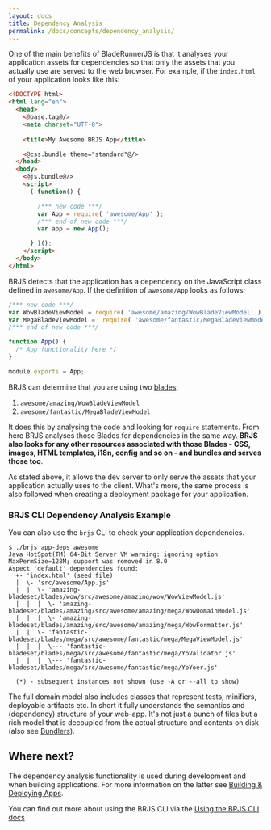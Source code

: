 ```yaml
---
layout: docs
title: Dependency Analysis
permalink: /docs/concepts/dependency_analysis/
---
```


One of the main benefits of BladeRunnerJS is that it analyses your application assets for dependencies so that only the assets that you actually use are served to the web browser. For example, if the `index.html` of your application looks like this:

```html
<!DOCTYPE html>
<html lang="en">
  <head>
    <@base.tag@/>
	<meta charset="UTF-8">
    
    <title>My Awesome BRJS App</title>

    <@css.bundle theme="standard"@/>
  </head>
  <body>
    <@js.bundle@/>
    <script>
      ( function() {

        /*** new code ***/
        var App = require( 'awesome/App' );
        /*** end of new code ***/
        var app = new App();

      } )();
    </script>
  </body>
</html>
```

BRJS detects that the application has a dependency on the JavaScript class defined in `awesome/App`. If the definition of `awesome/App` looks as follows:

```javascript
/*** new code ***/
var WowBladeViewModel = require( 'awesome/amazing/WowBladeViewModel' );
var MegaBladeViewModel =  require( 'awesome/fantastic/MegaBladeViewModel' );
/*** end of new code ***/

function App() {
  /* App functionality here */
}

module.exports = App;
```

BRJS can determine that you are using two [blades](/docs/concepts/blades/):

1. `awesome/amazing/WowBladeViewModel`
2. `awesome/fantastic/MegaBladeViewModel`

It does this by analysing the code and looking for `require` statements. From here BRJS analyses those Blades for dependencies in the same way. **BRJS also looks for any other resources associated with those Blades - CSS, images, HTML templates, i18n, config and so on - and bundles and serves those too**.

As stated above, it allows the dev server to only serve the assets that your application actually uses to the client. What's more, the same process is also followed when creating a deployment package for your application.

### BRJS CLI Dependency Analysis Example

You can also use the `brjs` CLI to check your application dependencies.

```
$ ./brjs app-deps awesome
Java HotSpot(TM) 64-Bit Server VM warning: ignoring option MaxPermSize=128M; support was removed in 8.0
Aspect 'default' dependencies found:
  +- 'index.html' (seed file)
  |  \- 'src/awesome/App.js'
  |  |  \- 'amazing-bladeset/blades/wow/src/awesome/amazing/wow/WowViewModel.js'
  |  |  |  \- 'amazing-bladeset/blades/amazing/src/awesome/amazing/mega/WowDomainModel.js'  
  |  |  |  \- 'amazing-bladeset/blades/amazing/src/awesome/amazing/mega/WowFormatter.js'
  |  |  \- 'fantastic-bladeset/blades/mega/src/awesome/fantastic/mega/MegaViewModel.js'
  |  |  |  \--- 'fantastic-bladeset/blades/mega/src/awesome/fantastic/mega/YoValidator.js'
  |  |  |  \--- 'fantastic-bladeset/blades/mega/src/awesome/fantastic/mega/YoYoer.js'

  (*) - subsequent instances not shown (use -A or --all to show)
```

The full domain model also includes classes that represent tests, minifiers, deployable artifacts etc. In short it fully understands the semantics and (dependency) structure of your web-app. It's not just a bunch of files but a rich model that is decoupled from the actual structure and contents on disk (also see [Bundlers](/docs/concepts/bundlers/)).

## Where next?

The dependency analysis functionality is used during development and when building applications. For more information on the latter see [Building & Deploying Apps](/docs/use/build_deploy/).

You can find out more about using the BRJS CLI via the [Using the BRJS CLI docs](/docs/use/commandline/)
